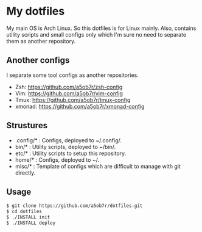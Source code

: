 # My dotfiles

My main OS is Arch Linux. So this dotfiles is for Linux mainly. Also, contains
utility scripts and small configs only which I'm sure no need to separate them
as another repository.

## Another configs

I separate some tool configs as another repositories.

- Zsh: https://github.com/a5ob7r/zsh-config
- Vim: https://github.com/a5ob7r/vim-config
- Tmux: https://github.com/a5ob7r/tmux-config
- xmonad: https://github.com/a5ob7r/xmonad-config

## Strustures

- .config/* : Configs, deployed to ~/.config/.
- bin/* : Utility scripts, deployed to ~/bin/.
- etc/* : Utility scripts to setup this repository.
- home/* : Configs, deployed to ~/.
- misc/* : Template of configs which are difficult to manage with git directly.

## Usage

```sh
$ git clone https://github.com/a5ob7r/dotfiles.git
$ cd dotfiles
$ ./INSTALL init
$ ./INSTALL deploy
```
